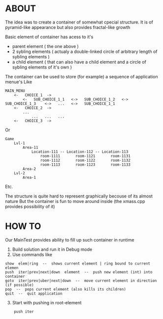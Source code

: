 ABOUT
=====

The idea was to create a container of somewhat cpecial structure.
It is of pyramid-like appearance but also provides fractal-like growth

Basic element of container has acess to it's
- parent element ( the one above )
- 2 sybling elements ( actualy a double-linked circle of arbitrary length of sybling elements )
- a child element ( that can also have a child element and a circle of sybling elements of it's own )

The container can be used to store (for example) a sequence of application menue's
Like
```
MAIN_MENU
    <-   CHOICE_1  ->
        <-   SUB_CHOICE_1_1   <->   SUB_CHOICE_1_2   <->   SUB_CHOICE_1_3    <->   ...   <->   SUB_CHOICE_1_1
    <-   CHOICE_2  ->
        ...
            ...   ...   ...
    <-   CHOICE_3  ->
```
Or
```
Game
	Lvl-1
		Area-11
			Location-111 -- Location-112 -- Location-113
				room-1111		room-1121		room-1131
				room-1112		room-1122		room-1132
				room-1113		room-1123		room-1133
		Area-2
	Lvl-2
		Area-1
```
Etc.

The structure is quite hard to represent graphically becouse of its almost nature
But the container is fun to move around inside (the xmass.cpp provides possibility of it)

HOW TO
======

Our MainTest provides ability to fill up such container in runtime

1. Build solution and run it in Debug mode
2. Use commands like
```
show  elem|ring  --  shows current element | ring bound to current elemen
push  iter|prev|next|down  element  --  push new element (int) into container 
goto  iter|prev|uber|next|down  --  move current element in direction (if possible)
pop  --  pops current element (also kills its children)
quit  --  quit application
```
3. Start with pushing in root-element
```
	push iter
```